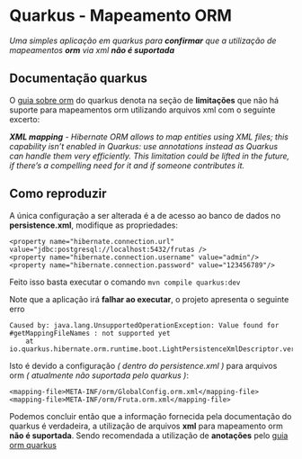 # Quarkus - Mapeamento ORM
_Uma simples aplicação em quarkus para **confirmar** que a utilização de mapeamentos **orm** via xml **não é suportada**_

## Documentação quarkus
O [guia sobre orm](https://quarkus.io/guides/hibernate-orm#hibernate-orm-in-development-mode) do quarkus denota na seção de **limitações** que não há suporte para mapeamentos orm utilizando arquivos xml com o seguinte excerto:

_**XML mapping** - 
Hibernate ORM allows to map entities using XML files; this capability isn’t enabled in Quarkus: use annotations instead as Quarkus can handle them very efficiently. This limitation could be lifted in the future, if there’s a compelling need for it and if someone contributes it._

## Como reproduzir
A única configuração a ser alterada é a de acesso ao banco de dados no **persistence.xml**, modifique as propriedades:

```
<property name="hibernate.connection.url" value="jdbc:postgresql://localhost:5432/frutas />
<property name="hibernate.connection.username" value="admin"/>
<property name="hibernate.connection.password" value="123456789"/>
```

Feito isso basta executar o comando ``mvn compile quarkus:dev``


Note que a aplicação irá **falhar ao executar**, o projeto apresenta o seguinte erro

```
Caused by: java.lang.UnsupportedOperationException: Value found for #getMappingFileNames : not supported yet
	at io.quarkus.hibernate.orm.runtime.boot.LightPersistenceXmlDescriptor.verifyIgnoredFields(LightPersistenceXmlDescriptor.java:53)
```

Isto é devido a configuração _( dentro do persistence.xml )_ para arquivos orm _( atualmente não suportada pelo quarkus )_:

```
<mapping-file>META-INF/orm/GlobalConfig.orm.xml</mapping-file>
<mapping-file>META-INF/orm/Fruta.orm.xml</mapping-file>
```

Podemos concluir então que a informação fornecida pela documentação do quarkus é verdadeira, a utilização de arquivos **xml** para mapeamento orm **não é suportada**. Sendo recomendada a utilização de **anotações** pelo [guia orm quarkus](https://quarkus.io/guides/hibernate-orm#hibernate-orm-in-development-mode)
